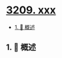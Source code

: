 # [3209. xxx](https://github.com/Tdahuyou/TNotes.leetcode/tree/main/notes/3209.%20xxx)

<!-- region:toc -->

- [1. 📝 概述](#1--概述)

<!-- endregion:toc -->

## 1. 📝 概述
